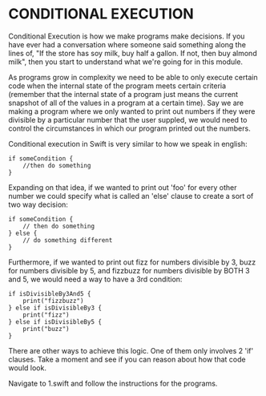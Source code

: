 # CONDITIONAL EXECUTION

Conditional Execution is how we make programs make decisions. If you have
ever had a conversation where someone said something along the lines of,
"If the store has soy milk, buy half a gallon. If not, then buy almond milk",
then you start to understand what we're going for in this module.

As programs grow in complexity we need to be able to only execute certain code
when the internal state of the program meets certain criteria (remember that
the internal state of a program just means the current snapshot of all of the
values in a program at a certain time). Say we are making a program where we
only wanted to print out numbers if they were divisible by a particular number
that the user suppled, we would need to control the circumstances in which
our program printed out the numbers.

Conditional execution in Swift is very similar to how we speak in 
english:
    
```
if someCondition {
	//then do something
}
```
 

Expanding on that idea, if we wanted to print out 'foo' for every other
number we could specify what is called an 'else' clause to create a sort
of two way decision:

```
if someCondition {
	// then do something
} else {
	// do something different
}
```

Furthermore, if we wanted to print out fizz for numbers divisible by 3,
buzz for numbers divisible by 5, and fizzbuzz for numbers divisible by
BOTH 3 and 5, we would need a way to have a 3rd condition:

```
if isDivisibleBy3And5 {
	print("fizzbuzz")
} else if isDivisibleBy3 {
	print("fizz")
} else if isDivisibleBy5 {
	print("buzz")
}
```

There are other ways to achieve this logic. One of them only involves 2 'if'
clauses. Take a moment and see if you can reason about how that code would look.

Navigate to 1.swift and follow the instructions for the programs.
